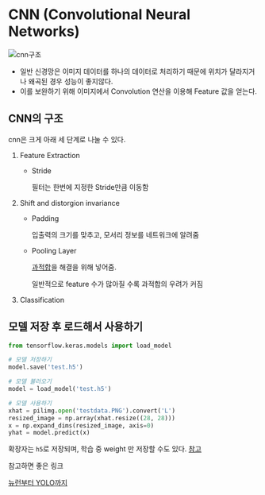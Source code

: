# CNN (Convolutional Neural Networks)

![cnn구조](../images/cnn.png)

- 일반 신경망은 이미지 데이터를 하나의 데이터로 처리하기 때문에 위치가 달라지거나 왜곡된 경우 성능이 좋지않다.
- 이를 보완하기 위해 이미지에서 Convolution 연산을 이용해 Feature 값을 얻는다.



## CNN의 구조 

cnn은 크게 아래 세 단계로 나눌 수 있다. 

1. Feature Extraction 

   - Stride

     필터는 한번에 지정한 Stride만큼 이동함

2. Shift and distorgion invariance 

   - Padding

     입출력의 크기를 맞추고, 모서리 정보를 네트워크에 알려줌

   - Pooling Layer

     [과적합](https://mc.ai/cnn에서-pooling이란/)을 해결을 위해 넣어줌.

     일반적으로 feature 수가 많아질 수록 과적합의 우려가 커짐

3. Classification



## 모델 저장 후 로드해서 사용하기 

```python
from tensorflow.keras.models import load_model

# 모델 저장하기 
model.save('test.h5')

# 모델 불러오기 
model = load_model('test.h5')

# 모델 사용하기 
xhat = pilimg.open('testdata.PNG').convert('L')
resized_image = np.array(xhat.resize((28, 28)))
x = np.expand_dims(resized_image, axis=0)
yhat = model.predict(x)
```



확장자는 `h5`로 저장되며, 학습 중 weight 만 저장할 수도 있다. [참고](https://tykimos.github.io/2017/06/10/Model_Save_Load/)



참고하면 좋은 링크 

[뉴런부터 YOLO까지](https://www.youtube.com/watch?v=KoZK6QYZgwM&t=4s)

